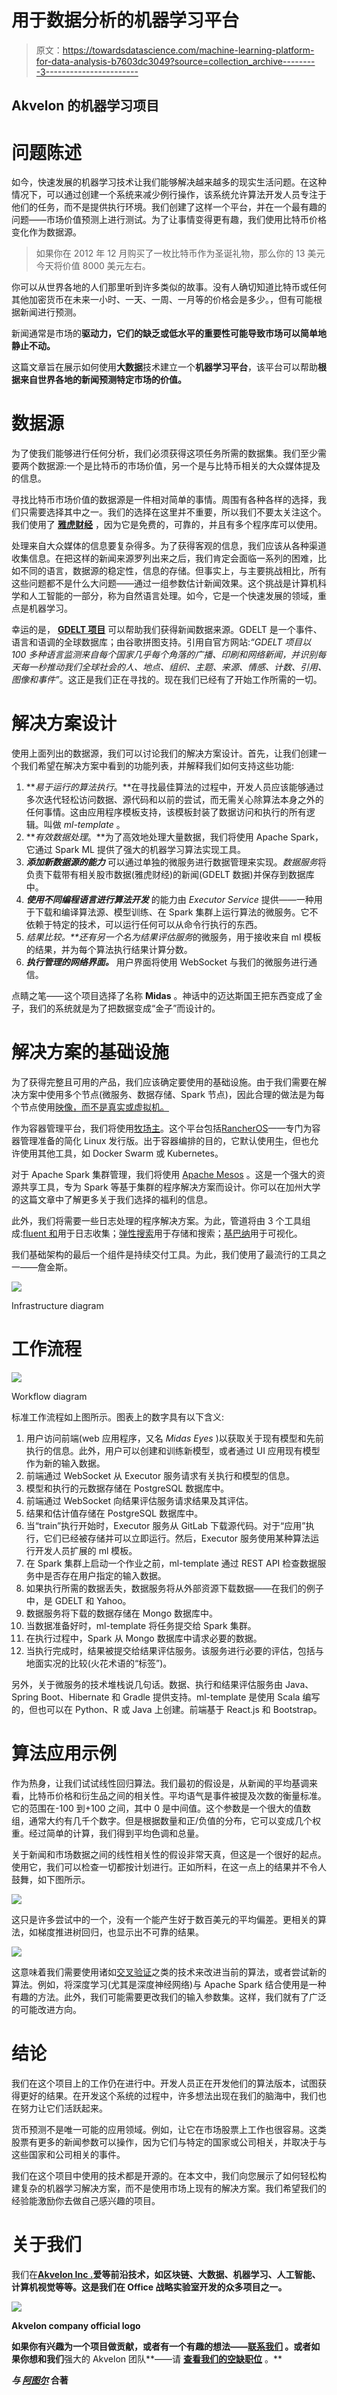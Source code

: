 # 用于数据分析的机器学习平台

> 原文：<https://towardsdatascience.com/machine-learning-platform-for-data-analysis-b7603dc3049?source=collection_archive---------3----------------------->

## Akvelon 的机器学习项目

# 问题陈述

如今，快速发展的机器学习技术让我们能够解决越来越多的现实生活问题。在这种情况下，可以通过创建一个系统来减少例行操作，该系统允许算法开发人员专注于他们的任务，而不是提供执行环境。我们创建了这样一个平台，并在一个最有趣的问题——市场价值预测上进行测试。为了让事情变得更有趣，我们使用比特币价格变化作为数据源。

> 如果你在 2012 年 12 月购买了一枚比特币作为圣诞礼物，那么你的 13 美元今天将价值 8000 美元左右。

你可以从世界各地的人们那里听到许多类似的故事。没有人确切知道比特币或任何其他加密货币在未来一小时、一天、一周、一月等的价格会是多少。，但有可能根据新闻进行预测。

新闻通常是市场的**驱动力，它们的缺乏或低水平的重要性可能导致市场可以简单地静止不动。**

这篇文章旨在展示如何使用**大数据**技术建立一个**机器学习平台**，该平台可以帮助**根据来自世界各地的新闻预测特定市场的价值。**

# 数据源

为了使我们能够进行任何分析，我们必须获得这项任务所需的数据集。我们至少需要两个数据源:一个是比特币的市场价值，另一个是与比特币相关的大众媒体提及的信息。

寻找比特币市场价值的数据源是一件相对简单的事情。周围有各种各样的选择，我们只需要选择其中之一。我们的选择在这里并不重要，所以我们不要太关注这个。我们使用了 [**雅虎财经**](https://finance.yahoo.com/) ，因为它是免费的，可靠的，并且有多个程序库可以使用。

处理来自大众媒体的信息要复杂得多。为了获得客观的信息，我们应该从各种渠道收集信息。在把这样的新闻来源罗列出来之后，我们肯定会面临一系列的困难，比如不同的语言，数据源的稳定性，信息的存储。但事实上，与主要挑战相比，所有这些问题都不是什么大问题——通过一组参数估计新闻效果。这个挑战是计算机科学和人工智能的一部分，称为自然语言处理。如今，它是一个快速发展的领域，重点是机器学习。

幸运的是， [**GDELT 项目**](https://www.gdeltproject.org/) 可以帮助我们获得新闻数据来源。GDELT 是一个事件、语言和语调的全球数据库；由谷歌拼图支持。引用自官方网站:*“GDELT 项目以 100 多种语言监测来自每个国家几乎每个角落的广播、印刷和网络新闻，并识别每天每一秒推动我们全球社会的人、地点、组织、主题、来源、情感、计数、引用、图像和事件”*。这正是我们正在寻找的。现在我们已经有了开始工作所需的一切。

# 解决方案设计

使用上面列出的数据源，我们可以讨论我们的解决方案设计。首先，让我们创建一个我们希望在解决方案中看到的功能列表，并解释我们如何支持这些功能:

1.  ***易于运行的算法执行*。**在寻找最佳算法的过程中，开发人员应该能够通过多次迭代轻松访问数据、源代码和以前的尝试，而无需关心除算法本身之外的任何事情。这由应用程序模板支持，该模板封装了数据访问和执行的所有逻辑。叫做 *ml-template* 。
2.  ***有效数据处理*。**为了高效地处理大量数据，我们将使用 Apache Spark，它通过 Spark ML 提供了强大的机器学习算法实现工具。
3.  ***添加新数据源的能力*** 可以通过单独的微服务进行数据管理来实现。*数据服务*将负责下载带有相关股市数据(雅虎财经)的新闻(GDELT 数据)并保存到数据库中。
4.  ***使用不同编程语言进行算法开发*** 的能力由 *Executor Service* 提供——一种用于下载和编译算法源、模型训练、在 Spark 集群上运行算法的微服务。它不依赖于特定的技术，可以运行任何可以从命令行执行的东西。
5.  ***结果比较*。**还有另一个名为*结果评估服务*的微服务，用于接收来自 ml 模板的结果，并为每个算法执行结果计算分数。
6.  ***执行管理的网络界面。*** 用户界面将使用 WebSocket 与我们的微服务进行通信。

点睛之笔——这个项目选择了名称 **Midas** 。神话中的迈达斯国王把东西变成了金子，我们的系统就是为了把数据变成“金子”而设计的。

# 解决方案的基础设施

为了获得完整且可用的产品，我们应该确定要使用的基础设施。由于我们需要在解决方案中使用多个节点(微服务、数据存储、Spark 节点)，因此合理的做法是为每个节点使用[映像，而不是真实或虚拟机。](https://www.docker.com/)

作为容器管理平台，我们将使用[牧场主](https://rancher.com/)。这个平台包括[RancherOS](https://rancher.com/rancher-os/)——专门为容器管理准备的简化 Linux 发行版。出于容器编排的目的，它默认使用[牛](https://github.com/rancher/cattle)，但也允许使用其他工具，如 Docker Swarm 或 Kubernetes。

对于 Apache Spark 集群管理，我们将使用 [Apache Mesos](http://mesos.apache.org/) 。这是一个强大的资源共享工具，专为 Spark 等基于集群的程序解决方案而设计。你可以在加州大学的这篇文章中了解更多关于我们选择的福利的信息。

此外，我们将需要一些日志处理的程序解决方案。为此，管道将由 3 个工具组成:[fluent 和](https://www.fluentd.org/)用于日志收集；[弹性搜索](https://www.elastic.co/)用于存储和搜索；[基巴纳](https://www.elastic.co/products/kibana)用于可视化。

我们基础架构的最后一个组件是持续交付工具。为此，我们使用了最流行的工具之一——詹金斯。

![](img/1c4f0f667e110167d1b89da7960cb37a.png)

Infrastructure diagram

# 工作流程

![](img/006dfe43abac315b5096021a268aeb2e.png)

Workflow diagram

标准工作流程如上图所示。图表上的数字具有以下含义:

1.  用户访问前端(web 应用程序，又名 *Midas Eyes* )以获取关于现有模型和先前执行的信息。此外，用户可以创建和训练新模型，或者通过 UI 应用现有模型作为新的输入数据。
2.  前端通过 WebSocket 从 Executor 服务请求有关执行和模型的信息。
3.  模型和执行的元数据存储在 PostgreSQL 数据库中。
4.  前端通过 WebSocket 向结果评估服务请求结果及其评估。
5.  结果和估计值存储在 PostgreSQL 数据库中。
6.  当“train”执行开始时，Executor 服务从 GitLab 下载源代码。对于“应用”执行，它们已经被存储并可以立即运行。然后，Executor 服务使用某种算法运行开发人员扩展的 ml 模板。
7.  在 Spark 集群上启动一个作业之前，ml-template 通过 REST API 检查数据服务中是否存在用户指定的输入数据。
8.  如果执行所需的数据丢失，数据服务将从外部资源下载数据——在我们的例子中，是 GDELT 和 Yahoo。
9.  数据服务将下载的数据存储在 Mongo 数据库中。
10.  当数据准备好时，ml-template 将任务提交给 Spark 集群。
11.  在执行过程中，Spark 从 Mongo 数据库中请求必要的数据。
12.  当执行完成时，结果被提交给结果评估服务。该服务进行必要的评估，包括与地面实况的比较(火花术语的“标签”)。

另外，关于微服务的技术堆栈说几句话。数据、执行和结果评估服务由 Java、Spring Boot、Hibernate 和 Gradle 提供支持。ml-template 是使用 Scala 编写的，但也可以在 Python、R 或 Java 上创建。前端基于 React.js 和 Bootstrap。

# 算法应用示例

作为热身，让我们试试线性回归算法。我们最初的假设是，从新闻的平均基调来看，比特币价格和衍生品之间的相关性。平均语气是事件被提及次数的衡量标准。它的范围在-100 到+100 之间，其中 0 是中间值。这个参数是一个很大的值数组，通常大约有几千个数字。但是根据数量和正/负值的分布，它可以变成几个权重。经过简单的计算，我们得到平均色调和总量。

关于新闻和市场数据之间的线性相关性的假设非常天真，但这是一个很好的起点。使用它，我们可以检查一切都按计划进行。正如所料，在这一点上的结果并不令人鼓舞，如下图所示。

![](img/4a290f70b7dfc775a9d7555b1d388440.png)

这只是许多尝试中的一个，没有一个能产生好于数百美元的平均偏差。更相关的算法，如梯度推进树回归，也显示出不可靠的结果。

![](img/9609babb1255e9416ec2c1875e245651.png)

这意味着我们需要使用诸如[交叉验证](https://en.wikipedia.org/wiki/Cross-validation_(statistics))之类的技术来改进当前的算法，或者尝试新的算法。例如，将深度学习(尤其是深度神经网络)与 Apache Spark 结合使用是一种有趣的方法。此外，我们可能需要更改我们的输入参数集。这样，我们就有了广泛的可能改进方向。

# 结论

我们在这个项目上的工作仍在进行中。开发人员正在开发他们的算法版本，试图获得更好的结果。在开发这个系统的过程中，许多想法出现在我们的脑海中，我们也在努力让它们活跃起来。

货币预测不是唯一可能的应用领域。例如，让它在市场股票上工作也很容易。这类股票有更多的新闻参数可以操作，因为它们与特定的国家或公司相关，并取决于与这些国家和公司相关的事件。

我们在这个项目中使用的技术都是开源的。在本文中，我们向您展示了如何轻松构建复杂的机器学习解决方案，而不是使用市场上现有的解决方案。我们希望我们的经验能激励你去做自己感兴趣的项目。

# 关于我们

我们在[**Akvelon Inc .**](http://akvelon.com/)**爱等前沿技术，如区块链、大数据、机器学习、人工智能、计算机视觉等等。这是我们在 **Office 战略实验室**开发的众多项目之一。**

**![](img/125413d0aa665366d8102ee41ceed8b2.png)**

**Akvelon company official logo**

**如果你有兴趣为一个项目做贡献，或者有一个有趣的想法——[**联系我们**](http://akvelon.com/company/contact-us/) 。或者如果你想和我们**强大的 Akvelon 团队**——请 [**查看我们的空缺职位**](http://akvelon.com/careers/) 。**

***与* [*阿图尔*](https://medium.com/u/befa2014b260?source=post_page-----b7603dc3049--------------------------------) 合著**